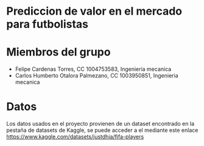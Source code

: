 # Prediccion de valor en el mercado para futbolistas

# Miembros del grupo

- Felipe Cardenas Torres, CC 1004753583, Ingenieria mecanica
- Carlos Humberto Otalora Palmezano, CC 1003950851, Ingenieria mecanica

# Datos

Los datos usados en el proyecto provienen de un dataset encontrado en la pestaña de datasets de Kaggle, se puede acceder a el mediante este enlace
https://www.kaggle.com/datasets/justdhia/fifa-players
